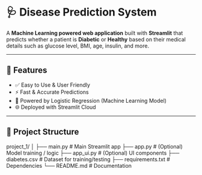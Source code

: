 # 🩺 Disease Prediction System

A **Machine Learning powered web application** built with **Streamlit** that predicts whether a patient is **Diabetic** or **Healthy** based on their medical details such as glucose level, BMI, age, insulin, and more.  

---

## 🚀 Features
- ✅ Easy to Use & User Friendly  
- ⚡ Fast & Accurate Predictions  
- 🤖 Powered by Logistic Regression (Machine Learning Model)  
- 🌐 Deployed with Streamlit Cloud  

---

## 📂 Project Structure
project_1/
│
├── main.py # Main Streamlit app
├── app.py # (Optional) Model training / logic
├── app_ui.py # (Optional) UI components
├── diabetes.csv # Dataset for training/testing
├── requirements.txt # Dependencies
└── README.md # Documentation



